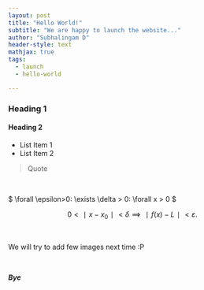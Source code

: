 ```yaml
---
layout: post
title: "Hello World!"
subtitle: "We are happy to launch the website..."
author: "Subhalingam D"
header-style: text
mathjax: true
tags:
  - launch
  - hello-world

---
```


### Heading 1
#### Heading 2

- List Item 1
- List Item 2

> Quote

<br>

$ \forall \epsilon>0: \exists \delta > 0: \forall x > 0 $

$$
0 < ∣ x − x_0∣ < \delta \implies ∣ f(x) − L ∣ < ε .
$$

<br>

We will try to add few images next time :P

<br>

***Bye***
